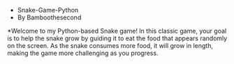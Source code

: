 * Snake-Game-Python
* By Bamboothesecond

*Welcome to my Python-based Snake game!  In this classic game, your goal is to help the snake grow by guiding it to eat the food that appears randomly on the screen. As the snake consumes more food, it will grow in length, making the game more challenging as you progress. 
